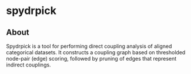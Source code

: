 # spydrpick

## About

Spydrpick is a tool for performing direct coupling analysis of aligned categorical datasets. It constructs a coupling graph based on thresholded node-pair (edge) scoring,
followed by pruning of edges that represent indirect couplings.

